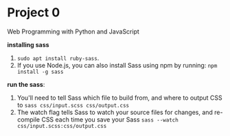 # Project 0

Web Programming with Python and JavaScript

**installing sass**

1. `sudo apt install ruby-sass`.
1. If you use Node.js, you can also install Sass using npm by running:
   `npm install -g sass`

**run the sass**:

1. You'll need to tell Sass which file to build from, and where to output CSS to
   `sass css/input.scss css/output.css`
1. The watch flag tells Sass to watch your source files for changes, and re-compile CSS each time you save your Sass
   `sass --watch css/input.scss:css/output.css`
